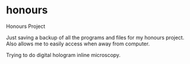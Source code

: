 honours
=======

Honours Project

Just saving a backup of all the programs and files for my honours project. Also allows me to easily access when away from computer.

Trying to do digital hologram inline microscopy.
